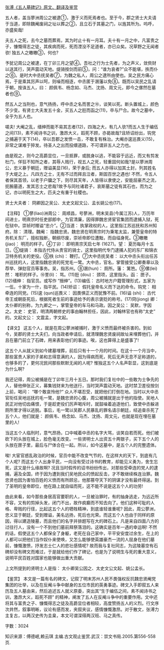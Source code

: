 [张溥《五人墓碑记》原文、翻译及鉴赏](https://www.vrrw.net/wx/14197.html)

五人者，盖当蓼洲周公之被逮①，激于义而死焉者也。至于今，郡之贤士大夫请于当道，即除魏阉废祠之址以葬之②，且立石于其墓之门，以旌其所为。呜呼，亦盛矣哉!

夫五人之死，去今之墓而葬焉，其为时止十有一月耳。夫十有一月之中，凡富贵之子，慷慨得志之徒，其疾病而死，死而湮没不足道者，亦已众矣。况草野之无闻者欤! 独五人之皦皦③，何也?

予犹记周公之被逮，在丁卯三月之望④。吾社之行为士先者，为之声义，敛赀财以送其行，哭声震动天地。缇骑按剑而前⑤，问：“谁为哀者?”众不能堪，抶而仆之⑥。是时大中丞抚吴者⑦，为魏之私人，周公之逮所由使也。吴之民方痛心焉，于是乘其厉声以呵，则噪而相逐，中丞匿于溷藩以免⑧。既而以吴民之乱请于朝，按诛五人，曰： 颜佩韦、杨念如、马杰、沈扬、周文元，即今之傫然在墓者也⑨。

然五人之当刑也，意气扬扬，呼中丞之名而詈之⑩，谈笑以死。断头置城上，颜色不少变。有贤士大夫发五十金，买五人之脰而函之(11)，卒与尸合。故今之墓中，全乎为五人也。

嗟夫! 大阉之乱，缙绅而能不易其志者(12)，四海之大，有几人欤?而五人生于编伍之间(13)，素不闻诗书之训，激昂大义，蹈死不顾，亦曷故哉?且矫诏纷出，钩党之捕遍于天下(14)，卒以吾郡之发愤一击，不敢复有株治。大阉亦逡巡畏义(15)，非常之谋难于猝发。待圣人之出而投缳道路，不可谓非五人之力也。

由是观之，则今之高爵显位，一旦抵罪，或脱身以逃，不能容于远近，而又有剪发杜门，佯狂不知所之者，其辱人贱行，视五人之死，轻重固何如哉?是以蓼洲周公，忠义暴于朝廷，赠谥美显(16)，荣于身后; 而五人亦得以加其土封，列其姓名于大堤之上。凡四方之士，无有不过而拜且泣者，斯固百世之遇也! 不然，令五人者保其首领，以老于户牖之下，则尽其天年，人皆得以隶使之，安能屈豪杰之流，扼腕墓道，发其志士之悲哉?故予与同社诸君子，哀斯墓之徒有其石也，而为之记，亦以明死生之大，匹夫之有重于社稷也。

贤士大夫者： 冏卿因之吴公、太史文起文公、孟长姚公也(17)。



【注释】 ①蓼(liao)洲周公： 周顺昌，号蓼洲，明末吴县(今属江苏)人，万历年间进士，明熹宗时任吏部郎中，为官清廉，因得罪魏忠贤宦官集团而逮捕入狱，死在狱中。崇祯时赠谥“忠介”。②当道： 执掌政权的人，这里指江苏巡抚和苏州知府。除： 清理。魏阉： 指魏忠贤。魏忠贤在明熹宗时为秉笔太监，兼管皇帝的特务机关东厂，擅权独断，朝纲尽废，崇祯帝即位遭黜，而自缢身死。③皦皦 (jiao)： 明亮的样子。④丁卯： 即明熹宗天启七年 (1627)。望： 夏历每月十五日。⑤缇骑： 本指古代侍从贵官的骑士，这里指明代专门逮捕人犯的东厂和锦衣卫特务机关的吏役。⑥抶 (chi)： 鞭打。⑦大中丞抚吴者： 以大中丞头衔出任苏州巡抚的人，这里指魏忠贤的死党毛一鹭。大中丞，官名，掌管接受公卿奏章以及荐举、弹劾官员等事务。吴，指苏州。⑧溷(hun)： 厕所。藩： 篱笆。⑨傫(lei) 然： 堆积的样子。⑩詈(li)： 骂。(11)脰 (dou)： 颈项，这里指头。函： 匣子。(12)缙绅： 指官员。或写作 “搢绅”。(13)编伍： 古时地方户籍管理形式，五家为一伍，十家为一什，指平民。(14)矫诏： 假托皇帝名义而下达的命令。钩党： 相牵连的同党。(15)逡 (qun)巡畏义： 因畏惧正义而犹豫不前。(16)谥 (shi)： 古代帝王或朝臣死后，根据死者生前的事迹给予的表示褒贬的称号。(17)冏(jiong) 卿： 太仆卿的别称，为九卿之一，掌管皇帝的车马和马政。因之吴公： 吴默，字因之。太史： 史官，明清两朝修史的事由翰林担任，因此，对翰林官也有称“太史” 的。文起文公： 文震孟，字文起。

【译文】 这五个人，就是在周公蓼洲被捕时，激于义愤而最终被杀害的。到如今，吴郡的贤士大夫们，向当政者申请后，就清理魏忠贤废祠故址来埋葬他们，并且在墓门前立了石碑，用来表彰他们的事迹。唉，这也算得上是盛事了!

这五个人从就义到如今建墓埋葬，前后只有十一个月的时间。在这十一个月当中，那些富贵人家的子弟和志得意满的人，因为得病而死，死后无声无息不足称道的，也够多的了，更何况民间那些默默无闻的人呢? 惟独这五个人名声彰显，这到底是为什么啊?

我还记得，周公被捕是在丁卯年三月十五日。那时我们复社中的一些敢为士争先的人，替他伸张正义，募集钱财来为他送行，当时哭声震动天地。这时禁卫差役按剑上前，喝问： “哪个敢哀怜他?” 众人不堪忍受，就把他们打倒在地。当时以大中丞官衔任吴地巡抚的毛一鹭，是魏忠贤的心腹，周公被捕就是出于他的指使。吴地人民正对他切齿痛恨，于是趁吏役们厉声喝斥时，就鼓噪着追逐他们，致使中丞躲进厕所里才得以逃脱。事后，毛一鹭以吴郡人民暴乱的罪名请示朝廷，经追查杀死了五个人，他们就是： 颜佩韦、杨念如、马杰、沈扬、周文元，也就是现在埋在墓里的人!

当这五个人临刑时，意气昂扬，口中喊着中丞的名字大骂，谈笑自若而死。他们被砍下的头放在城上，脸色毫无改变。一些贤明士人出资五十两银子，买下五个人的头放在匣子里，最后与尸体合在一起。所以，如今这墓中，是五个人的完整遗体。

唉! 大宦官惑乱政治的时候，官员中能不改变气节的，在这样大的天下，到底有几个人呢? 而这五个人出身平民，一向没有受过诗书的教育，却能见义勇为，舍生忘死，这又是什么缘故啊? 况且当时假传的诏书纷纷传出，对那些受牵连的党人的逮捕，遍及全国，终于因为遭到我们吴地民众的愤起反击，才不敢继续株连治罪。魏忠贤也因为害怕百姓的义愤而有所顾忌，他那篡夺天下的阴谋才没有最终得逞。到了圣明的皇帝即位，他在路上就自缢而死，这不能不说是这五个人的功劳!

由此来看，如今那些身居高官要职的人，一旦被治罪时，有的抽身逃走，为远近所不容，又有的剪掉头发，闭门不出，故作疯癫而不知去向了。他们这种可耻的人格、卑贱的行径，比起这五个人的牺牲精神，到底谁轻谁重呢? 因此，周公蓼洲，忠义显于朝廷，受到赠谥，美名远扬，死后也光荣。而这五个人也由于同样的原因，得以建造陵墓，而且他们的名字并排题写在大的碑石上。凡是来自四面八方的过往行人，没有一个不到他们墓前拜祭落泪的。这确实是百年一遇的幸运啊! 不然的话，假使这五个人都保全了身躯，老死在自己家中，平平安安度过余生，在上的人都可以把他们当作奴仆来使唤，又怎么能够使英雄豪杰一流的人屈身在他们墓前，慷慨激愤，抒发志士仁人的悲壮感情呢? 故而我与复社同志，为这陵墓空有石碑却没有碑文而难过，于是就给他们作了碑记，也是为了说明生与死的重大意义，说明平民百姓对国家也能够做出重大贡献。

上文所提到的贤明士人是指： 太仆卿吴公因之、太史文公文起、姚公孟长。

【鉴赏】 本文是一篇有名的碑文，记叙了明末苏州人民不畏强权反抗魏忠贤阉党集团的壮举，以及在反阉斗争中献身的五位市民的英勇事迹。碑文入手即叙五人来历及五人墓由来，然后追述五人就义原委，突出其“生于编伍之间，素不闻诗书之训，激昂大义，蹈死不顾” 的精神，阐发了五人在反阉斗争中的重要作用。文中还将其与富贵之子、慷慨得志之徒及高爵显位者相较，高度赞扬五人的义烈。行文序次井然，叙事明晰，议论有感而发，夹叙夹议，感情慷慨激昂。对于散文，张溥力主复古，以两汉史传为圭臬，本文可谓深得两汉班、马之真传。

字数：3024

知识来源：傅德岷,赖云琪 主编.古文观止鉴赏.武汉：崇文书局.2005.第556-558页.


